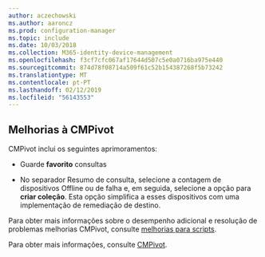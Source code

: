 ```yaml
---
author: aczechowski
ms.author: aaroncz
ms.prod: configuration-manager
ms.topic: include
ms.date: 10/03/2018
ms.collection: M365-identity-device-management
ms.openlocfilehash: f3cf7cfc067af17644d507c5e0a0716ba975e440
ms.sourcegitcommit: 874d78f08714a509f61c52b154387268f5b73242
ms.translationtype: MT
ms.contentlocale: pt-PT
ms.lasthandoff: 02/12/2019
ms.locfileid: "56143553"
---
```

## <a name="bkmk_cmpivot"></a> Melhorias à CMPivot
<!--1359068-->

CMPivot inclui os seguintes aprimoramentos:

- Guarde **favorito** consultas  

- No separador Resumo de consulta, selecione a contagem de dispositivos Offline ou de falha e, em seguida, selecione a opção para **criar coleção**. Esta opção simplifica a esses dispositivos com uma implementação de remediação de destino.  

Para obter mais informações sobre o desempenho adicional e resolução de problemas melhorias CMPivot, consulte [melhorias para scripts](#bkmk_scripts).

Para obter mais informações, consulte [CMPivot](/sccm/core/servers/manage/cmpivot).


